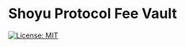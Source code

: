 # Shoyu Protocol Fee Vault

[![License: MIT](https://img.shields.io/badge/License-MIT-yellow.svg)](https://opensource.org/licenses/MIT)
